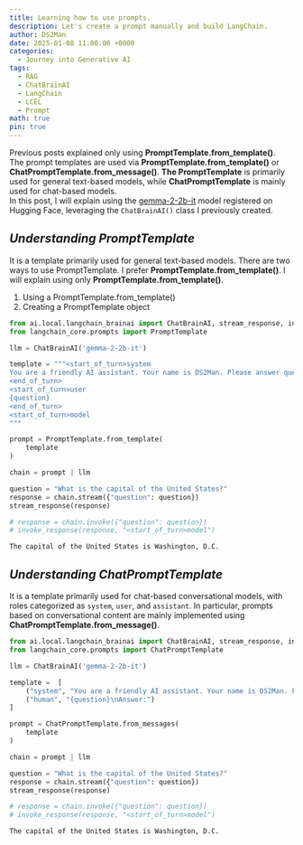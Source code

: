 ```yaml
---
title: Learning how to use prompts.
description: Let's create a prompt manually and build LangChain. 
author: DS2Man
date: 2025-01-08 11:00:00 +0000
categories:
  - Journey into Generative AI
tags:
  - RAG
  - ChatBrainAI
  - LangChain
  - LCEL
  - Prompt
math: true
pin: true
---
```


Previous posts explained only using **PromptTemplate.from_template()**.   
The prompt templates are used via **PromptTemplate.from_template()** or **ChatPromptTemplate.from_message()**.  **The PromptTemplate** is primarily used for general text-based models, while **ChatPromptTemplate** is mainly used for chat-based models.  
In this post, I will explain using the [gemma-2-2b-it](https://huggingface.co/google/gemma-2-2b-it) model registered on Hugging Face, leveraging the `ChatBrainAI()` class I previously created.

<!--
이전 글들은 단지 PromptTemplate.from_template()만을 가지고 설명했었다. 
프롬프트 템플릿은 PromptTemplate.from_template() or ChatPromptTemplate.from_message() 사용합니다. 일반 텍스트 기반 모델에 주로 사용되는 템플릿은 PrompTemplate이고, 채팅 기반 모델에 주로 사용되는 템플릿은 ChatPromptTemplate 이다. 
이번 글에서는 앞서 내가 만든 ChatBrainAI() 클래스를 활용해서, 허깅페이스에 등록된 [gemma-2-2b-it](https://huggingface.co/google/gemma-2-2b-it) 모델을 가지고 설명하려합니다.
-->

## *Understanding PromptTemplate*

It is a template primarily used for general text-based models. There are two ways to use PromptTemplate. I prefer **PromptTemplate.from_template()**. I will explain using only **PromptTemplate.from_template()**.
1. Using a PromptTemplate.from_template()
2. Creating a PromptTemplate object
 
<!--
일반 텍스트 기반 모델에 주로 사용되는 템플릿입니다. PrompTemplate 사용법은 아래 두가지 방법이 있습니다. 저는 PromptTemplate.from_template() 선호합니다. PromptTemplate.from_template() 로만 설명할께요.
- PromptTemplate.from_template()
- PromptTemplate 객체 생성
-->

~~~python
from ai.local.langchain_brainai import ChatBrainAI, stream_response, invoke_response
from langchain_core.prompts import PromptTemplate

llm = ChatBrainAI('gemma-2-2b-it')

template = """<start_of_turn>system
You are a friendly AI assistant. Your name is DS2Man. Please answer questions briefly.
<end_of_turn>
<start_of_turn>user
{question}
<end_of_turn>
<start_of_turn>model
"""

prompt = PromptTemplate.from_template(
    template
) 

chain = prompt | llm

question = "What is the capital of the United States?"
response = chain.stream({"question": question})
stream_response(response)

# response = chain.invoke({"question": question})
# invoke_response(response, "<start_of_turn>model")
~~~

```
The capital of the United States is Washington, D.C.
```

## *Understanding ChatPromptTemplate*

It is a template primarily used for chat-based conversational models, with roles categorized as `system`, `user`, and `assistant`. In particular, prompts based on conversational content are mainly implemented using **ChatPromptTemplate.from_message()**.

<!--
채팅 기반 대화형 모델에 주요 사용되는 템플릿입니다. Role 구분(system, user, assistant)되어 있습니다. 특히 대화 내용을 기반으로 한 Prompt 구현은 ChatPromptTemplate.from_message() 로 주로 합니다. 
-->

~~~python
from ai.local.langchain_brainai import ChatBrainAI, stream_response, invoke_response
from langchain_core.prompts import ChatPromptTemplate

llm = ChatBrainAI('gemma-2-2b-it')

template =  [
    ("system", "You are a friendly AI assistant. Your name is DS2Man. Please answer questions briefly."),
    ("human", "{question}\nAnswer:")
]

prompt = ChatPromptTemplate.from_messages(
    template
)

chain = prompt | llm

question = "What is the capital of the United States?"
response = chain.stream({"question": question})
stream_response(response)

# response = chain.invoke({"question": question})
# invoke_response(response, "<start_of_turn>model")
~~~

```
The capital of the United States is Washington, D.C.
```